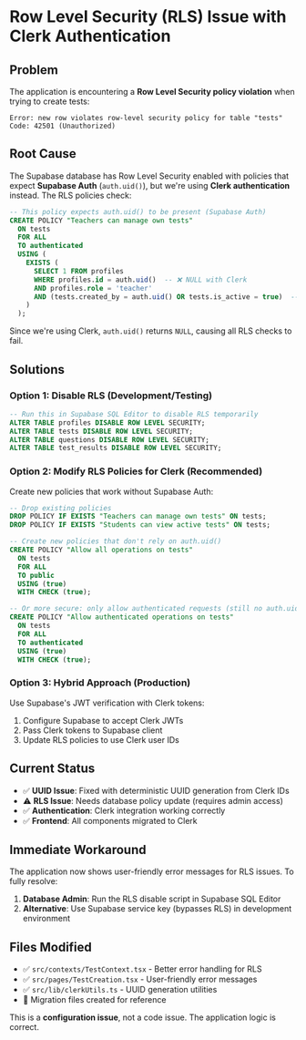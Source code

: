 # Row Level Security (RLS) Issue with Clerk Authentication

## Problem
The application is encountering a **Row Level Security policy violation** when trying to create tests:

```
Error: new row violates row-level security policy for table "tests"
Code: 42501 (Unauthorized)
```

## Root Cause
The Supabase database has Row Level Security enabled with policies that expect **Supabase Auth** (`auth.uid()`), but we're using **Clerk authentication** instead. The RLS policies check:

```sql
-- This policy expects auth.uid() to be present (Supabase Auth)
CREATE POLICY "Teachers can manage own tests"
  ON tests
  FOR ALL  
  TO authenticated
  USING (
    EXISTS (
      SELECT 1 FROM profiles 
      WHERE profiles.id = auth.uid()  -- ❌ NULL with Clerk
      AND profiles.role = 'teacher'
      AND (tests.created_by = auth.uid() OR tests.is_active = true)  -- ❌ NULL with Clerk
    )
  );
```

Since we're using Clerk, `auth.uid()` returns `NULL`, causing all RLS checks to fail.

## Solutions

### Option 1: Disable RLS (Development/Testing)
```sql
-- Run this in Supabase SQL Editor to disable RLS temporarily
ALTER TABLE profiles DISABLE ROW LEVEL SECURITY;
ALTER TABLE tests DISABLE ROW LEVEL SECURITY; 
ALTER TABLE questions DISABLE ROW LEVEL SECURITY;
ALTER TABLE test_results DISABLE ROW LEVEL SECURITY;
```

### Option 2: Modify RLS Policies for Clerk (Recommended)
Create new policies that work without Supabase Auth:

```sql
-- Drop existing policies
DROP POLICY IF EXISTS "Teachers can manage own tests" ON tests;
DROP POLICY IF EXISTS "Students can view active tests" ON tests;

-- Create new policies that don't rely on auth.uid()
CREATE POLICY "Allow all operations on tests" 
  ON tests 
  FOR ALL 
  TO public 
  USING (true) 
  WITH CHECK (true);

-- Or more secure: only allow authenticated requests (still no auth.uid() dependency)
CREATE POLICY "Allow authenticated operations on tests" 
  ON tests 
  FOR ALL 
  TO authenticated 
  USING (true) 
  WITH CHECK (true);
```

### Option 3: Hybrid Approach (Production)
Use Supabase's JWT verification with Clerk tokens:

1. Configure Supabase to accept Clerk JWTs
2. Pass Clerk tokens to Supabase client
3. Update RLS policies to use Clerk user IDs

## Current Status
- ✅ **UUID Issue**: Fixed with deterministic UUID generation from Clerk IDs
- ⚠️  **RLS Issue**: Needs database policy update (requires admin access)
- ✅ **Authentication**: Clerk integration working correctly
- ✅ **Frontend**: All components migrated to Clerk

## Immediate Workaround
The application now shows user-friendly error messages for RLS issues. To fully resolve:

1. **Database Admin**: Run the RLS disable script in Supabase SQL Editor
2. **Alternative**: Use Supabase service key (bypasses RLS) in development environment

## Files Modified
- ✅ `src/contexts/TestContext.tsx` - Better error handling for RLS
- ✅ `src/pages/TestCreation.tsx` - User-friendly error messages
- ✅ `src/lib/clerkUtils.ts` - UUID generation utilities
- 📄 Migration files created for reference

This is a **configuration issue**, not a code issue. The application logic is correct.
